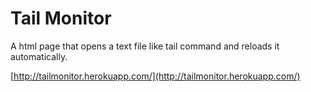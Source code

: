 Tail Monitor
============

A html page that opens a text file like tail command and reloads it automatically.

[http://tailmonitor.herokuapp.com/](http://tailmonitor.herokuapp.com/)